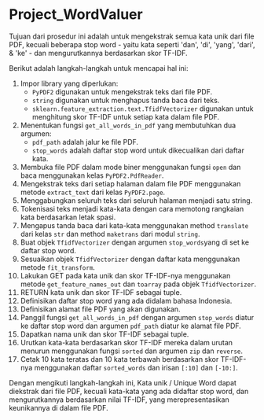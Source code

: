 # Project_WordValuer
 
Tujuan dari prosedur ini adalah untuk mengekstrak semua kata unik dari file PDF, kecuali beberapa stop word - yaitu kata seperti 'dan', 'di', 'yang', 'dari', & 'ke' - dan mengurutkannya berdasarkan skor TF-IDF.

Berikut adalah langkah-langkah untuk mencapai hal ini:
1. Impor library yang diperlukan:
    - `PyPDF2` digunakan untuk mengekstrak teks dari file PDF.
    - `string` digunakan untuk menghapus tanda baca dari teks.
    - `sklearn.feature_extraction.text.TfidfVectorizer` digunakan untuk menghitung skor TF-IDF untuk setiap kata dalam file PDF.
2. Menentukan fungsi `get_all_words_in_pdf` yang membutuhkan dua argumen:
    - `pdf_path` adalah jalur ke file PDF.
    - `stop_words` adalah daftar stop word untuk dikecualikan dari daftar kata.
3. Membuka file PDF dalam mode biner menggunakan fungsi `open` dan baca menggunakan kelas `PyPDF2.PdfReader`.
4. Mengekstrak teks dari setiap halaman dalam file PDF menggunakan metode `extract_text` dari kelas `PyPDF2.page`.
5. Menggabungkan seluruh teks dari seluruh halaman menjadi satu string.
6. Tokenisasi teks menjadi kata-kata dengan cara memotong rangkaian kata berdasarkan letak spasi.
7. Mengapus tanda baca dari kata-kata menggunakan method `translate` dari kelas `str` dan method `maketrans` dari modul `string`.
8. Buat objek `TfidfVectorizer` dengan argumen `stop_words`yang di set ke daftar stop word.
9. Sesuaikan objek `TfidfVectorizer` dengan daftar kata menggunakan metode `fit_transform`.
10. Lakukan GET pada kata unik dan skor TF-IDF-nya menggunakan metode `get_feature_names_out` dan `toarray` pada objek `TfidfVectorizer`.
11. RETURN kata unik dan skor TF-IDF sebagai tuple.
12. Definisikan daftar stop word yang ada didalam bahasa Indonesia.
13. Definisikan alamat file PDF yang akan digunakan.
14. Panggil fungsi `get_all_words_in_pdf` dengan argumen `stop_words` diatur ke daftar stop word dan argumen `pdf_path` diatur ke alamat file PDF.
15. Dapatkan nama unik dan skor TF-IDF sebagai tuple.
16. Urutkan kata-kata berdasarkan skor TF-IDF mereka dalam urutan menurun menggunakan fungsi `sorted` dan argumen `zip` dan `reverse`.
17. Cetak 10 kata teratas dan 10 kata terbawah berdasarkan skor TF-IDF-nya menggunakan daftar `sorted_words` dan irisan `[:10]` dan `[-10:]`.  

Dengan mengikuti langkah-langkah ini, Kata unik / Unique Word dapat diekstrak dari file PDF, kecuali kata-kata yang ada didaftar stop word, dan mengurutkannya berdasarkan nilai TF-IDF, yang merepresentasikan keunikannya di dalam file PDF.


